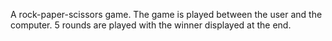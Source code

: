 A rock-paper-scissors game. The game is played between the user and the computer. 5 rounds are played with the winner displayed at the end. 